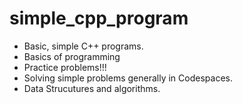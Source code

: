 # simple_cpp_program
<ul><li>Basic, simple C++ programs.</li>
<li>Basics of programming</li>
<li>Practice problems!!!</li>
<li>Solving simple problems generally in Codespaces.</li>
<li>Data Strucutures and algorithms.</li></ul>
